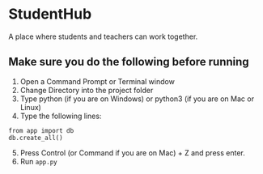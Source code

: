 # StudentHub
A place where students and teachers can work together.

## Make sure you do the following before running
1. Open a Command Prompt or Terminal window
2. Change Directory into the project folder
3. Type python (if you are on Windows) or python3 (if you are on Mac or Linux)
4. Type the following lines:
```
from app import db
db.create_all()
```
5. Press Control (or Command if you are on Mac) + Z and press enter.
6. Run `app.py`
